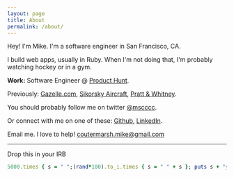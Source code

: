 ```yaml
---
layout: page
title: About
permalink: /about/
---
```

Hey! I'm Mike. I'm a software engineer in San Francisco, CA.

I build web apps, usually in Ruby. When I'm not doing that, I'm probably watching hockey or in a gym.

**Work:**
Software Engineer @ [Product Hunt](https://www.producthunt.com).

Previously: [Gazelle.com](http://www.gazelle.com), [Sikorsky Aircraft](http://sikorsky.com), [Pratt & Whitney](http://pw.utc.com).

You should probably follow me on twitter [@mscccc](http://twitter.com/mscccc).

Or connect with me on one of these: [Github](http://github.com/mscoutermarsh), [LinkedIn](http://www.linkedin.com/in/coutermarsh/).

Email me. I love to help!
[coutermarsh.mike@gmail.com](mailto:coutermarsh.mike@gmail.com)

---

Drop this in your IRB
```ruby
5000.times { s = " ";(rand*100).to_i.times { s = " " + s }; puts s + "you are awesome"; sleep 1 }
```
